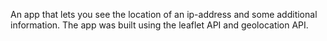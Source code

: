 An app that lets you see the location of an ip-address and some additional information.
The app was built using the leaflet API and geolocation API.
